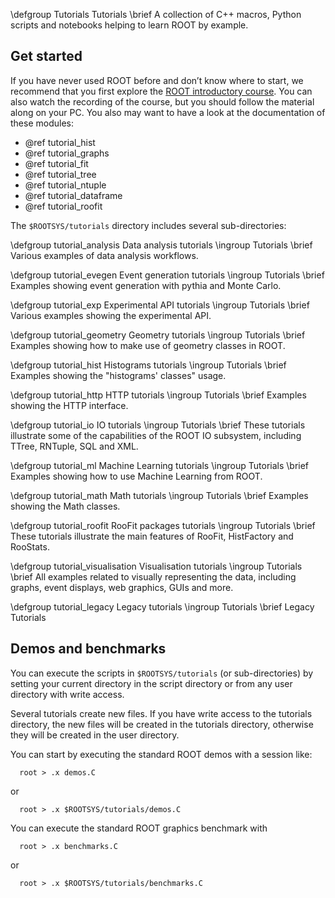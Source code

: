 \defgroup Tutorials Tutorials
\brief A collection of C++ macros, Python scripts and notebooks helping to learn ROOT by example.

## Get started

If you have never used ROOT before and don’t know where to start, we recommend that you first explore the [ROOT introductory course](https://github.com/root-project/student-course). You can also watch the recording of the course, but you should follow the material along on your PC. You also may want to have a look at the documentation of these modules:

- @ref tutorial_hist
- @ref tutorial_graphs
- @ref tutorial_fit
- @ref tutorial_tree
- @ref tutorial_ntuple
- @ref tutorial_dataframe
- @ref tutorial_roofit

The `$ROOTSYS/tutorials` directory includes several sub-directories:

\defgroup tutorial_analysis Data analysis tutorials
\ingroup Tutorials
\brief Various examples of data analysis workflows.

\defgroup tutorial_evegen Event generation tutorials
\ingroup Tutorials
\brief Examples showing event generation with pythia and Monte Carlo.

\defgroup tutorial_exp Experimental API tutorials
\ingroup Tutorials
\brief Various examples showing the experimental API.

\defgroup tutorial_geometry Geometry tutorials
\ingroup Tutorials
\brief Examples showing how to make use of geometry classes in ROOT.

\defgroup tutorial_hist Histograms tutorials
\ingroup Tutorials
\brief Examples showing the "histograms' classes" usage.

\defgroup tutorial_http HTTP tutorials
\ingroup Tutorials
\brief Examples showing the HTTP interface.

\defgroup tutorial_io IO tutorials
\ingroup Tutorials
\brief These tutorials illustrate some of the capabilities of the ROOT IO subsystem, including TTree, RNTuple, SQL and XML.

\defgroup tutorial_ml Machine Learning tutorials
\ingroup Tutorials
\brief Examples showing how to use Machine Learning from ROOT. 

\defgroup tutorial_math Math tutorials
\ingroup Tutorials
\brief Examples showing the Math classes.

\defgroup tutorial_roofit RooFit packages tutorials
\ingroup Tutorials
\brief These tutorials illustrate the main features of RooFit, HistFactory and RooStats.

\defgroup tutorial_visualisation Visualisation tutorials
\ingroup Tutorials
\brief All examples related to visually representing the data, including graphs, event displays, web graphics, GUIs and more. 

\defgroup tutorial_legacy Legacy tutorials
\ingroup Tutorials
\brief Legacy Tutorials

## Demos and benchmarks
You can execute the scripts in `$ROOTSYS/tutorials` (or sub-directories)
by setting your current directory in the script directory or from any
user directory with write access.

Several tutorials create new files. If you have write access to
the tutorials directory, the new files will be created in the tutorials
directory, otherwise they will be created in the user directory.

You can start by executing the standard ROOT demos with a session like:

```
  root > .x demos.C
```
or

```
  root > .x $ROOTSYS/tutorials/demos.C
```

You can execute the standard ROOT graphics benchmark with

```
  root > .x benchmarks.C
```

or

```
  root > .x $ROOTSYS/tutorials/benchmarks.C
```